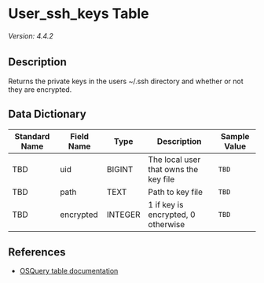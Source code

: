 # User_ssh_keys Table
###### Version: 4.4.2

## Description
Returns the private keys in the users ~/.ssh directory and whether or not they are encrypted.

## Data Dictionary
|Standard Name|Field Name|Type|Description|Sample Value|
|---|---|---|---|---|
|TBD|uid|BIGINT|The local user that owns the key file|`TBD`|
|TBD|path|TEXT|Path to key file|`TBD`|
|TBD|encrypted|INTEGER|1 if key is encrypted, 0 otherwise|`TBD`|

## References
* [OSQuery table documentation](https://osquery.io/schema/current#user_ssh_keys)
